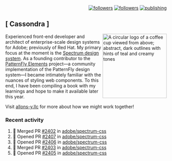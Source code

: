 <p align="right"><a rel="me" href="https://front-end.social/@castastrophe">
    <img alt="followers" title="Follow me on Mastodon" src="https://img.shields.io/mastodon/follow/109297102751309835?domain=https%3A%2F%2Ffront-end.social&label=Follow&logo=mastodon&logoColor=white&style=for-the-badge&labelColor=008080&color=006969"/></a>
  <a href="https://codepen.io/castastrophe/">
    <img alt="followers" title="Follow me on CodePen" src="https://img.shields.io/badge/16-1?color=640464&labelColor=7c007c&style=for-the-badge&logo=codepen&label=Follow"/></a>
<a href="https://castastrophe.medium.com/">
    <img alt="publishing" title="View articles on Medium" src="https://img.shields.io/badge/107-1?color=666&labelColor=444&label=subscribe&logo=medium&logoColor=white&style=for-the-badge"/></a>
</p>

## [&nbsp;Cassondra&nbsp;]

<img align="right" src="https://github-production-user-asset-6210df.s3.amazonaws.com/1840295/253016758-ba468774-1cd3-42c2-8f43-947b5eeb5edf.png" height="200" alt="A circular logo of a coffee cup viewed from above; abstract, dark outlines with hints of teal and creamy tones">

Experienced front-end developer and architect of enterprise-scale design systems for Adobe; previously of Red Hat. My primary focus at the moment is the [Spectrum design system](https://github.com/adobe/spectrum-css). As a founding contributor to the [PatternFly&nbsp;Elements](https://github.com/patternfly/patternfly-elements) project&mdash;a community implementation of the PatternFly design system&mdash;I became intimately familiar with the nuances of styling web components. To this end, I have been compiling a book with my learnings and hope to make it available later this year.

Visit [allons-y.llc](http://allons-y.llc/) for more about how we might work together!

### Recent activity

<!--START_SECTION:activity-->
1. 🎉 Merged PR [#2402](https://github.com/adobe/spectrum-css/pull/2402) in [adobe/spectrum-css](https://github.com/adobe/spectrum-css)
2. 💪 Opened PR [#2407](https://github.com/adobe/spectrum-css/pull/2407) in [adobe/spectrum-css](https://github.com/adobe/spectrum-css)
3. 💪 Opened PR [#2406](https://github.com/adobe/spectrum-css/pull/2406) in [adobe/spectrum-css](https://github.com/adobe/spectrum-css)
4. 🎉 Merged PR [#2403](https://github.com/adobe/spectrum-css/pull/2403) in [adobe/spectrum-css](https://github.com/adobe/spectrum-css)
5. 💪 Opened PR [#2405](https://github.com/adobe/spectrum-css/pull/2405) in [adobe/spectrum-css](https://github.com/adobe/spectrum-css)
<!--END_SECTION:activity-->
